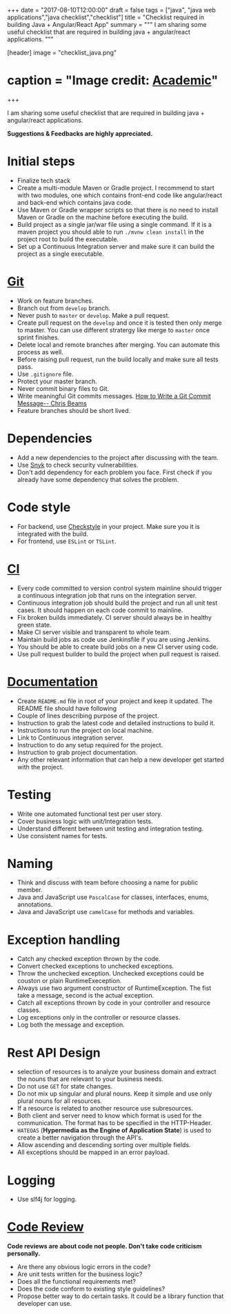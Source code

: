 +++
date = "2017-08-10T12:00:00"
draft = false
tags = ["java", "java web applications","java checklist","checklist"]
title = "Checklist required in building Java + Angular/React App"
summary = """
I am sharing some useful checklist that are required in building java + angular/react applications.
"""

[header]
image = "checklist_java.png"
# caption = "Image credit: [**Academic**](https://github.com/gcushen/hugo-academic/)"
+++

I am sharing some useful checklist that are required in building java + angular/react applications.

**Suggestions & Feedbacks are highly appreciated.**

# Initial steps

- Finalize tech stack
- Create a multi-module Maven or Gradle project. I recommend to start with two modules, one which contains front-end code like angular/react and back-end which contains java code.
- Use Maven or Gradle wrapper scripts so that there is no need to install Maven or Gradle on the machine before executing the build.
- Build project as a single jar/war file using a single command. If it is a maven project you should able to run `./mvnw clean install` in the project root to build the executable.
- Set up a Continuous Integration server and make sure it can build the project as a single executable.

# [Git](http://nvie.com/posts/a-successful-git-branching-model/)

- Work on feature branches.
- Branch out from `develop` branch.
- Never push to `master` or `develop`. Make a pull request.
- Create pull request on the `develop` and once it is tested then only merge to master. You can use different stratergy like merge to `master` once sprint finishes.
- Delete local and remote branches after merging. You can automate this process as well.
- Before raising pull request, run the build locally and make sure all tests pass.
- Use `.gitignore` file.
- Protect your master branch.
- Never commit binary files to Git.
- Write meaningful Git commits messages. [How to Write a Git Commit Message-- Chris Beams](https://chris.beams.io/posts/git-commit/)
- Feature branches should be short lived.

# Dependencies

- Add a new dependencies to the project after discussing with the team.
- Use [Snyk](https://snyk.io/) to check security vulnerabilities.
- Don't add dependency for each problem you face. First check if you already have some dependency that solves the problem.

# Code style

- For backend, use [Checkstyle](http://checkstyle.sourceforge.net/) in your project. Make sure you it is integrated with the build.
- For frontend, use ```ESLint``` or ```TSLint```.

# [CI](https://martinfowler.com/articles/continuousIntegration.html)

- Every code committed to version control system mainline should trigger a continuous integration job that runs on the integration server.
- Continuous integration job should build the project and run all unit test cases. It should happen on each code commit to mainline.
- Fix broken builds immediately. CI server should always be in healthy green state.
- Make CI server visible and transparent to whole team.
- Maintain build jobs as code use Jenkinsfile if you are using Jenkins.
- You should be able to create build jobs on a new CI server using code.
- Use pull request builder to build the project when pull request is raised.

# [Documentation](https://robots.thoughtbot.com/how-to-write-a-great-readme)

- Create `README.md` file in root of your project and keep it updated. The README file should have following
- Couple of lines describing purpose of the project.
- Instruction to grab the latest code and detailed instructions to build it.
- Instructions to run the project on local machine.
- Link to Continuous integration server.
- Instruction to do any setup required for the project.
- Instruction to grab project documentation.
- Any other relevant information that can help a new developer get started with the project.

# Testing

- Write one automated functional test per user story.
- Cover business logic with unit/Integration tests.
- Understand different between unit testing and integration testing.
- Use consistent names for tests.

# Naming

- Think and discuss with team before choosing a name for public member.
- Java and JavaScript use ```PascalCase``` for classes, interfaces, enums, annotations.
- Java and JavaScript use ```camelCase``` for methods and variables.

# Exception handling

- Catch any checked exception thrown by the code.
- Convert checked exceptions to unchecked exceptions.
- Throw the unchecked exception. Unchecked exceptions could be couston or plain RuntimeExeception.
- Always use two argument constructor of RuntimeException. The fist take a message, second is the actual exception.
- Catch all exceptions thrown by code in your controller and resource classes.
- Log exceptions only in the controller or resource classes.
- Log both the message and exception.

# Rest API Design

- selection of resources is to analyze your business domain and extract the nouns that are relevant to your business needs.
- Do not use `GET` for state changes.
- Do not mix up singular and plural nouns. Keep it simple and use only plural nouns for all resources.
- If a resource is related to another resource use subresources.
- Both client and server need to know which format is used for the communication. The format has to be specified in the HTTP-Header.
- ```HATEOAS``` (**Hypermedia as the Engine of Application State**) is used to create a better navigation through the API's.
- Allow ascending and descending sorting over multiple fields.
- All exceptions should be mapped in an error payload.

# Logging

- Use slf4j for logging.

# [Code Review](https://www.atlassian.com/agile/code-reviews)

**Code reviews are about code not people. Don't take code criticism personally.**

- Are there any obvious logic errors in the code?
- Are unit tests written for the business logic?
- Does all the functional requirements met?
- Does the code conform to existing style guidelines?
- Propose better way to do certain tasks. It could be a library function that developer can use.
